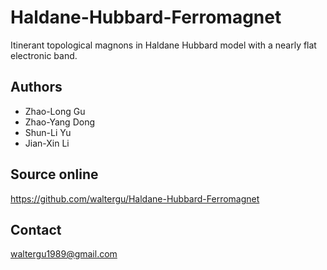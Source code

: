 # Haldane-Hubbard-Ferromagnet

Itinerant topological magnons in Haldane Hubbard model with a nearly flat electronic band.

Authors
-------
* Zhao-Long Gu
* Zhao-Yang Dong
* Shun-Li Yu
* Jian-Xin Li

Source online
-------------
https://github.com/waltergu/Haldane-Hubbard-Ferromagnet

Contact
-------
waltergu1989@gmail.com
